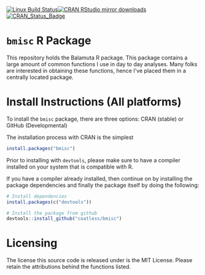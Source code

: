 [![Linux Build Status](https://travis-ci.org/coatless/bmisc.svg?branch=master)](https://travis-ci.org/coatless/bmisc)[![CRAN RStudio mirror downloads](http://cranlogs.r-pkg.org/badges/bmisc)](http://www.r-pkg.org/pkg/bmisc)[![CRAN\_Status\_Badge](http://www.r-pkg.org/badges/version/bmisc)](http://cran.r-project.org/package=bmisc)

# `bmisc` R Package
This repository holds the Balamuta R package. This package contains a large amount of common functions I use in day to day analyses. Many folks are interested in obtaining these functions, hence I've placed them in a centrally located package.

# Install Instructions (All platforms)
To install the `bmisc` package, there are three options: CRAN (stable) or GitHub (Developmental)

The installation process with CRAN is the simplest
```r
install.packages("bmisc")
```

Prior to installing with `devtools`, please make sure to have a compiler installed on your system that is compatible with R.

If you have a compiler already installed, then continue on by installing the package dependencies and finally the package itself by doing the following: 

```r
# Install dependencies
install.packages(c("devtools"))

# Install the package from github
devtools::install_github("coatless/bmisc")
```

# Licensing
The license this source code is released under is the MIT License. Please retain the attributions behind the functions listed. 
